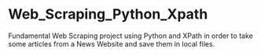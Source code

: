 # Web_Scraping_Python_Xpath
Fundamental Web Scraping project using Python and XPath in order to take some articles from a News Website and save them in local files. 

